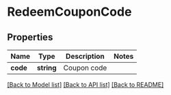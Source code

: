 # RedeemCouponCode

## Properties
Name | Type | Description | Notes
------------ | ------------- | ------------- | -------------
**code** | **string** | Coupon code |

[[Back to Model list]](../../README.md#documentation-for-models) [[Back to API list]](../../README.md#documentation-for-api-endpoints) [[Back to README]](../../README.md)


